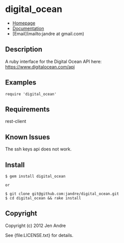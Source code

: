 # digital_ocean

* [Homepage](https://rubygems.org/gems/digital_ocean)
* [Documentation](http://rubydoc.info/gems/digital_ocean/frames)
* [Email](mailto:jandre at gmail.com)

## Description

A ruby interface for the Digital Ocean API here: https://www.digitalocean.com/api

## Examples

    require 'digital_ocean'

## Requirements

   rest-client

## Known Issues

The ssh keys api does not work.

## Install

    $ gem install digital_ocean

    or 

    $ git clone git@github.com:jandre/digital_ocean.git
    $ cd digital_ocean && rake install

## Copyright

Copyright (c) 2012 Jen Andre

See {file:LICENSE.txt} for details.
